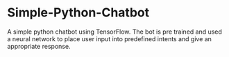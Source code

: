 # Simple-Python-Chatbot
A simple python chatbot using TensorFlow. The bot is pre trained and used a neural network to place user input into predefined intents and give an appropriate response. 
